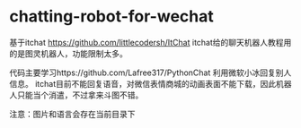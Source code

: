 # chatting-robot-for-wechat

基于itchat https://github.com/littlecodersh/ItChat
itchat给的聊天机器人教程用的是图灵机器人，功能限制太多。

代码主要学习https://github.com/Lafree317/PythonChat
利用微软小冰回复别人信息。
itchat目前不能回复语音，对微信表情商城的动画表面不能下载，因此机器人只能当个消遣，不过拿来斗图不错。

注意：图片和语言会存在当前目录下
